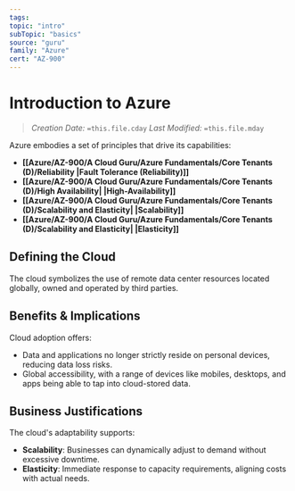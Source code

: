 ```yaml
---
tags:
topic: "intro"
subTopic: "basics"
source: "guru"
family: "Azure"
cert: "AZ-900"
---
```

# Introduction to Azure

> _Creation Date:_ `=this.file.cday` _Last Modified:_ `=this.file.mday`

Azure embodies a set of principles that drive its capabilities:

- **[[Azure/AZ-900/A Cloud Guru/Azure Fundamentals/Core Tenants (D)/Reliability |Fault Tolerance (Reliability)]]**
- **[[Azure/AZ-900/A Cloud Guru/Azure Fundamentals/Core Tenants (D)/High Availability| |High-Availability]]**
- **[[Azure/AZ-900/A Cloud Guru/Azure Fundamentals/Core Tenants (D)/Scalability and Elasticity| |Scalability]]**
- **[[Azure/AZ-900/A Cloud Guru/Azure Fundamentals/Core Tenants (D)/Scalability and Elasticity| |Elasticity]]**

## Defining the Cloud

The cloud symbolizes the use of remote data center resources located globally, owned and operated by third parties.

## Benefits & Implications

Cloud adoption offers:

- Data and applications no longer strictly reside on personal devices, reducing data loss risks.
- Global accessibility, with a range of devices like mobiles, desktops, and apps being able to tap into cloud-stored data.

## Business Justifications

The cloud's adaptability supports:

- **Scalability**: Businesses can dynamically adjust to demand without excessive downtime.
- **Elasticity**: Immediate response to capacity requirements, aligning costs with actual needs.